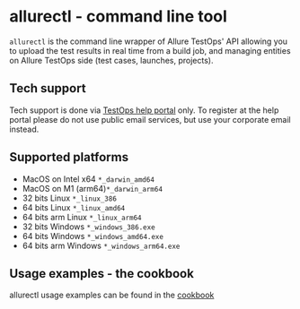 # allurectl - command line tool

`allurectl` is the command line wrapper of Allure TestOps' API allowing you to upload the test results in real time from a build job, and managing entities on Allure TestOps side (test cases, launches, projects).

## Tech support

Tech support is done via [TestOps help portal](https://help.qameta.io) only. To register at the help portal please do not use public email services, but use your corporate email instead.

## Supported platforms

- MacOS on Intel x64 `*_darwin_amd64`
- MacOS on M1 (arm64)`*_darwin_arm64`
- 32 bits Linux `*_linux_386`
- 64 bits Linux `*_linux_amd64`
- 64 bits arm Linux `*_linux_arm64`
- 32 bits Windows `*_windows_386.exe`
- 64 bits Windows `*_windows_amd64.exe`
- 64 bits arm Windows `*_windows_arm64.exe`

## Usage examples - the cookbook

allurectl usage examples can be found in the [cookbook](./cookbook.md)


[GitHub]: https://github.com/allure-framework/allurectl/releases
